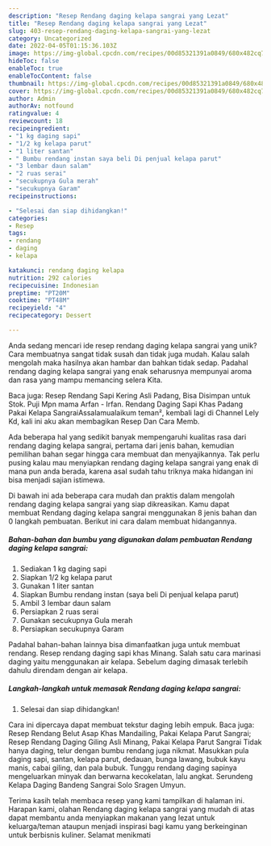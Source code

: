 ```yaml
---
description: "Resep Rendang daging kelapa sangrai yang Lezat"
title: "Resep Rendang daging kelapa sangrai yang Lezat"
slug: 403-resep-rendang-daging-kelapa-sangrai-yang-lezat
category: Uncategorized
date: 2022-04-05T01:15:36.103Z
image: https://img-global.cpcdn.com/recipes/00d85321391a0849/680x482cq70/rendang-daging-kelapa-sangrai-foto-resep-utama.jpg
hideToc: false
enableToc: true
enableTocContent: false
thumbnail: https://img-global.cpcdn.com/recipes/00d85321391a0849/680x482cq70/rendang-daging-kelapa-sangrai-foto-resep-utama.jpg
cover: https://img-global.cpcdn.com/recipes/00d85321391a0849/680x482cq70/rendang-daging-kelapa-sangrai-foto-resep-utama.jpg
author: Admin
authorAv: notfound
ratingvalue: 4
reviewcount: 18
recipeingredient:
- "1 kg daging sapi"
- "1/2 kg kelapa parut"
- "1 liter santan"
- " Bumbu rendang instan saya beli Di penjual kelapa parut"
- "3 lembar daun salam"
- "2 ruas serai"
- "secukupnya Gula merah"
- "secukupnya Garam"
recipeinstructions:

- "Selesai dan siap dihidangkan!"
categories:
- Resep
tags:
- rendang
- daging
- kelapa

katakunci: rendang daging kelapa 
nutrition: 292 calories
recipecuisine: Indonesian
preptime: "PT20M"
cooktime: "PT48M"
recipeyield: "4"
recipecategory: Dessert

---
```





Anda sedang mencari ide resep rendang daging kelapa sangrai yang unik? Cara membuatnya sangat tidak susah dan tidak juga mudah. Kalau salah mengolah maka hasilnya akan hambar dan bahkan tidak sedap. Padahal rendang daging kelapa sangrai yang enak seharusnya mempunyai aroma dan rasa yang mampu memancing selera Kita.





Baca juga: Resep Rendang Sapi Kering Asli Padang, Bisa Disimpan untuk Stok. Puji Mpn mama Arfan - Irfan. Rendang Daging Sapi Khas Padang Pakai Kelapa SangraiAssalamualaikum teman², kembali lagi di Channel Lely Kd, kali ini aku akan membagikan Resep Dan Cara Memb.

Ada beberapa hal yang sedikit banyak mempengaruhi kualitas rasa dari rendang daging kelapa sangrai, pertama dari jenis bahan, kemudian pemilihan bahan segar hingga cara membuat dan menyajikannya. Tak perlu pusing kalau mau menyiapkan rendang daging kelapa sangrai yang enak di mana pun anda berada, karena asal sudah tahu triknya maka hidangan ini bisa menjadi sajian istimewa.






Di bawah ini ada beberapa cara mudah dan praktis dalam mengolah rendang daging kelapa sangrai yang siap dikreasikan. Kamu dapat membuat Rendang daging kelapa sangrai menggunakan 8 jenis bahan dan 0 langkah pembuatan. Berikut ini cara dalam membuat hidangannya.

<!--inarticleads1-->

##### Bahan-bahan dan bumbu yang digunakan dalam pembuatan Rendang daging kelapa sangrai:

1. Sediakan 1 kg daging sapi
1. Siapkan 1/2 kg kelapa parut
1. Gunakan 1 liter santan
1. Siapkan  Bumbu rendang instan (saya beli Di penjual kelapa parut)
1. Ambil 3 lembar daun salam
1. Persiapkan 2 ruas serai
1. Gunakan secukupnya Gula merah
1. Persiapkan secukupnya Garam


Padahal bahan-bahan lainnya bisa dimanfaatkan juga untuk membuat rendang. Resep rendang daging sapi khas Minang. Salah satu cara marinasi daging yaitu menggunakan air kelapa. Sebelum daging dimasak terlebih dahulu direndam dengan air kelapa. 

<!--inarticleads2-->

##### Langkah-langkah untuk memasak Rendang daging kelapa sangrai:


1. Selesai dan siap dihidangkan!

Cara ini dipercaya dapat membuat tekstur daging lebih empuk. Baca juga: Resep Rendang Belut Asap Khas Mandailing, Pakai Kelapa Parut Sangrai; Resep Rendang Daging Giling Asli Minang, Pakai Kelapa Parut Sangrai Tidak hanya daging, telur dengan bumbu rendang juga nikmat. Masukkan pula daging sapi, santan, kelapa parut, dedauan, bunga lawang, bubuk kayu manis, cabai giling, dan pala bubuk. Tunggu rendang daging sapinya mengeluarkan minyak dan berwarna kecokelatan, lalu angkat. Serundeng Kelapa Daging Bandeng Sangrai Solo Sragen Umyun. 

Terima kasih telah membaca resep yang kami tampilkan di halaman ini. Harapan kami, olahan Rendang daging kelapa sangrai yang mudah di atas dapat membantu anda menyiapkan makanan yang lezat untuk keluarga/teman ataupun menjadi inspirasi bagi kamu yang berkeinginan untuk berbisnis kuliner. Selamat menikmati
